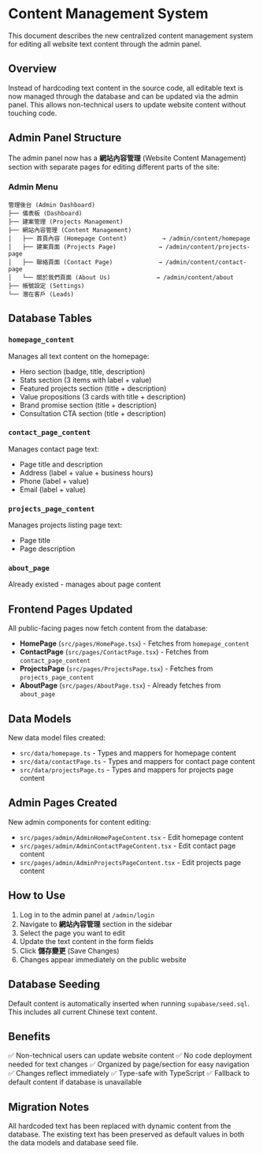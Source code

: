 # Content Management System

This document describes the new centralized content management system for editing all website text content through the admin panel.

## Overview

Instead of hardcoding text content in the source code, all editable text is now managed through the database and can be updated via the admin panel. This allows non-technical users to update website content without touching code.

## Admin Panel Structure

The admin panel now has a **網站內容管理** (Website Content Management) section with separate pages for editing different parts of the site:

### Admin Menu
```
管理後台 (Admin Dashboard)
├── 儀表板 (Dashboard)
├── 建案管理 (Projects Management)
├── 網站內容管理 (Content Management)
│   ├── 首頁內容 (Homepage Content)          → /admin/content/homepage
│   ├── 建案頁面 (Projects Page)            → /admin/content/projects-page
│   ├── 聯絡頁面 (Contact Page)             → /admin/content/contact-page
│   └── 關於我們頁面 (About Us)             → /admin/content/about
├── 帳號設定 (Settings)
└── 潛在客戶 (Leads)
```

## Database Tables

### `homepage_content`
Manages all text content on the homepage:
- Hero section (badge, title, description)
- Stats section (3 items with label + value)
- Featured projects section (title + description)
- Value propositions (3 cards with title + description)
- Brand promise section (title + description)
- Consultation CTA section (title + description)

### `contact_page_content`
Manages contact page text:
- Page title and description
- Address (label + value + business hours)
- Phone (label + value)
- Email (label + value)

### `projects_page_content`
Manages projects listing page text:
- Page title
- Page description

### `about_page`
Already existed - manages about page content

## Frontend Pages Updated

All public-facing pages now fetch content from the database:

- **HomePage** (`src/pages/HomePage.tsx`) - Fetches from `homepage_content`
- **ContactPage** (`src/pages/ContactPage.tsx`) - Fetches from `contact_page_content`
- **ProjectsPage** (`src/pages/ProjectsPage.tsx`) - Fetches from `projects_page_content`
- **AboutPage** (`src/pages/AboutPage.tsx`) - Already fetches from `about_page`

## Data Models

New data model files created:
- `src/data/homepage.ts` - Types and mappers for homepage content
- `src/data/contactPage.ts` - Types and mappers for contact page content
- `src/data/projectsPage.ts` - Types and mappers for projects page content

## Admin Pages Created

New admin components for content editing:
- `src/pages/admin/AdminHomePageContent.tsx` - Edit homepage content
- `src/pages/admin/AdminContactPageContent.tsx` - Edit contact page content
- `src/pages/admin/AdminProjectsPageContent.tsx` - Edit projects page content

## How to Use

1. Log in to the admin panel at `/admin/login`
2. Navigate to **網站內容管理** section in the sidebar
3. Select the page you want to edit
4. Update the text content in the form fields
5. Click **儲存變更** (Save Changes)
6. Changes appear immediately on the public website

## Database Seeding

Default content is automatically inserted when running `supabase/seed.sql`. This includes all current Chinese text content.

## Benefits

✅ Non-technical users can update website content
✅ No code deployment needed for text changes
✅ Organized by page/section for easy navigation
✅ Changes reflect immediately
✅ Type-safe with TypeScript
✅ Fallback to default content if database is unavailable

## Migration Notes

All hardcoded text has been replaced with dynamic content from the database. The existing text has been preserved as default values in both the data models and database seed file.
